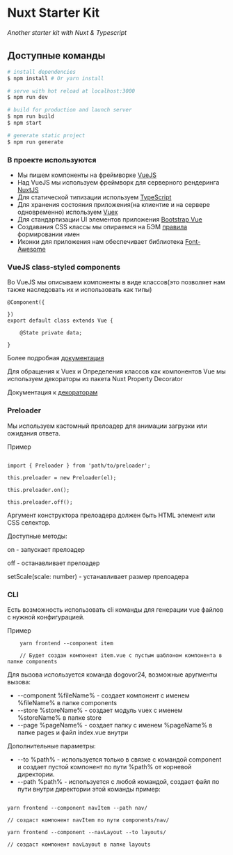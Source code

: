 # Nuxt Starter Kit

###### Another starter kit with Nuxt & Typescript


## Доступные команды

``` bash
# install dependencies
$ npm install # Or yarn install

# serve with hot reload at localhost:3000
$ npm run dev

# build for production and launch server
$ npm run build
$ npm start

# generate static project
$ npm run generate
```

### В проекте используются

* Мы пишем компоненты на фреймворке [VueJS](https://vuejs.org/)
* Над VueJS мы используем фреймворк для серверного рендеринга [NuxtJS](https://nuxtjs.org/)
* Для статической типизации используем [TypeScript](https://www.typescriptlang.org) 
* Для хранения состояния приложения(на клиентие и на сервере одновременно) используем [Vuex](https://vuex.vuejs.org)
* Для стандартизации UI элементов приложения [Bootstrap Vue](https://bootstrap-vue.js.org/)
* Создавания CSS классы мы опираемся на БЭМ [правила](https://ru.bem.info/methodology/naming-convention/) формировании имен
* Иконки для приложения нам обеспечивает библиотека [Font-Awesome](https://fontawesome.com/)

### VueJS class-styled components

Во VueJS мы описываем компоненты в виде классов(это позволяет нам также наследовать их и использовать как типы) 

```$xslt
@Component({
  
})
export default class extends Vue {

    @State private data;

}
```

Более подробная [документация](https://github.com/vuejs/vue-class-component)

Для обращения к Vuex и Определения классов как компонентов Vue мы используем декораторы из пакета Nuxt Property Decorator

Документация к [декораторам](https://github.com/nuxt-community/nuxt-property-decorator)

### Preloader

Мы используем кастомный прелоадер для анимации загрузки или ожидания ответа.

Пример
```$xslt

import { Preloader } from 'path/to/preloader';

this.preloader = new Preloader(el);

this.preloader.on();

this.preloader.off();

```

Аргумент конструктора прелоадера должен быть HTML элемент или CSS селектор.

Доступные методы:

on - запускает прелоадер

off - останавливает прелоадер

setScale(scale: number) - устанавливает размер прелоадера
 
### CLI

Есть возможность использовать cli  команды для генерации vue  файлов с нужной конфигурацией.

Пример

```$xslt
    yarn frontend --component item
    
    // Будет создан компонент item.vue с пустым шаблоном компонента в папке components
```

Для вызова используется команда dogovor24, возможные аругменты вызова:
* --component %fileName% - создает компонент с именем %fileName% в папке components
* --store %storeName% - создает модуль vuex с именем %storeName% в папке store 
* --page %pageName% - создает папку с именем %pageName% в папке pages и файл index.vue внутри

Дополнительные параметры:
* --to %path% - используется только в связке с командой component и создает пустой компонент по пути %path% от корневой директории.
* --path %path% - используется с любой командой, создает файл по пути внутри директории этой команды
пример:

```$xslt

yarn frontend --component navItem --path nav/

// создаст компонент navItem по пути components/nav/

yarn frontend --component --navLayout --to layouts/

// создаст компонент navLayout в папке layouts

```